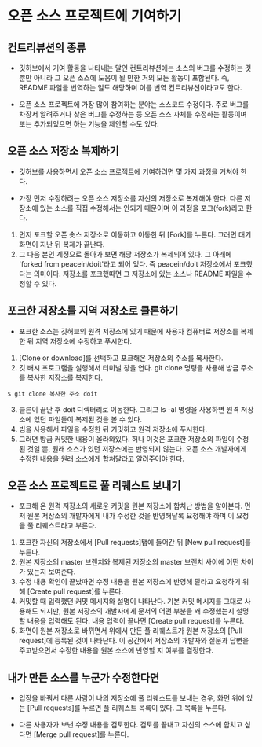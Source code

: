# 오픈 소스 프로젝트에 기여하기

## 컨트리뷰션의 종류

* 깃허브에서 기여 활동을 나타내는 말인 컨트리뷰션에는 소스의 버그를 수정하는 것뿐만 아니라 그 오픈 소스에 도움이 될 만한 거의 모든 활동이 포함된다. 즉, README 파일을 번역하는 일도 해당하며 이를 번역 컨트리뷰션이라고도 한다.

* 오픈 소스 프로젝트에 가장 많이 참여하는 분야는 소스코드 수정이다. 주로 버그를 차장서 알려주거나 찾은 버그를 수정하는 등 오픈 소스 자체를 수정하는 활동이며 또는 추가되었으면 하는 기능을 제안할 수도 있다.

## 오픈 소스 저장소 복제하기

* 깃허브를 사용하면서 오픈 소스 프로젝트에 기여하려면 몇 가지 과정을 거쳐야 한다.

* 가장 먼저 수정하려는 오픈 소스 저장소를 자신의 저장소로 복제해야 한다. 다른 저장소에 있는 소스를 직접 수정해서는 안되기 때문이며 이 과정을 포크(fork)라고 한다.

1. 먼저 포크할 오픈 솟스 저장소로 이동하고 이동한 뒤 [Fork]를 누른다. 그러면 대기 화면이 지난 뒤 복제가 끝난다.
2. 그 다음 본인 계정으로 돌아가 보면 해당 저장소가 복제되어 있다. 그 아래에 'forked from peacein/doit'라고 되어 있다. 즉 peacein/doit 저장소에서 포크했다는 의미이다. 저장소를 포크했따면 그 저장소에 있는 소스나 README 파일을 수정할 수 있다.

## 포크한 저장소를 지역 저장소로 클론하기

* 포크한 소스는 깃허브의 원격 저장소에 있기 때문에 사용자 컴퓨터로 저장소를 복제한 뒤 지역 저장소에 수정하고 푸시한다.

1. [Clone or download]를 선택하고 포크해온 저장소의 주소를 복사한다.
2. 깃 배시 프로그램을 실행해서 터미널 창을 연다. git clone 명령을 사용해 방금 주소를 복사한 저장소를 복제한다. 

```
$ git clone 복사한 주소 doit
```

3. 클론이 끝난 후 doit 디렉터리로 이동한다. 그리고 ls -al 명령을 사용하면 원격 저장소에 있던 파일들이 복제된 것을 볼 수 있다.
4. 빔을 사용해서 파일을 수정한 뒤 커밋하고 원격 저장소에 푸시한다.
5. 그러면 방금 커밋한 내용이 올라와있다. 허나 이것은 포크한 저장소의 파일이 수정된 것일 뿐, 원래 소스가 있던 저장소에는 반영되지 않는다. 오픈 소스 개발자에게 수정한 내용을 원래 소스에게 합쳐달라고 알려주어야 한다.

## 오픈 소스 프로젝트로 풀 리퀘스트 보내기

* 포크해 온 원격 저장소의 새로운 커밋을 원본 저장소에 합치난 방법을 알아본다. 먼저 원본 저장소의 개발자에게 내가 수정한 것을 반영해달록 요청해야 하며 이 요청을 풀 리퀘스트라고 부른다.

1. 포크한 자신의 저장소에서 [Pull requests]탭에 들어간 뒤 [New pull request]를 누른다.
2. 원본 저장소의 master 브랜치와 복제된 저장소의 master 브랜치 사이에 어떤 차이가 있는지 보여준다.
3. 수정 내용 확인이 끝났따면 수정 내용을 원본 저장소에 반영해 달라고 요청하기 위해 [Create pull request]를 누른다.
4. 커밋할 때 입력했던 커밋 메시지와 설명이 나타난다. 기본 커밋 메시지를 그대로 사용해도 되지만, 원본 저장소의 개발자에게 문서의 어떤 부분을 왜 수정했는지 설명할 내용을 입력해도 된다. 내용 입력이 끝나면 [Create pull request]를 누른다.
5. 화면이 원본 저장소로 바뀌면서 위에서 만든 풀 리퀘스트가 원본 저장소의 [Pull request]에 등록된 것이 나타난다. 이 공간에서 저장소의 개발자와 질문과 답변을 주고받으면서 수정한 내용을 원본 소스에 반영할 지 여부를 결정한다.

## 내가 만든 소스를 누군가 수정한다면

* 입장을 바꿔서 다른 사람이 나의 저장소에 풀 리퀘스트를 보내는 경우, 화면 위에 있는 [Pull requests]를 누르면 풀 리퀘스트 목록이 있다. 그 목록을 누른다.

* 다른 사용자가 보낸 수정 내용을 검토한다. 검토를 끝내고 자신의 소스에 합치고 싶다면 [Merge pull request]를 누른다.
